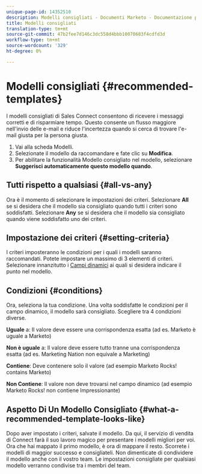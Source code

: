 ```yaml
---
unique-page-id: 14352510
description: Modelli consigliati - Documenti Marketo - Documentazione prodotto
title: Modelli consigliati
translation-type: tm+mt
source-git-commit: 47b2fee7d146c3dc558d4bbb10070683f4cdfd3d
workflow-type: tm+mt
source-wordcount: '329'
ht-degree: 0%

---
```



# Modelli consigliati {#recommended-templates}

I modelli consigliati di Sales Connect consentono di ricevere i messaggi corretti e di risparmiare tempo. Questo consente un flusso maggiore nell&#39;invio delle e-mail e riduce l&#39;incertezza quando si cerca di trovare l&#39;e-mail giusta per la persona giusta.

1. Vai alla scheda Modelli.
1. Selezionate il modello da raccomandare e fate clic su **Modifica**.
1. Per abilitare la funzionalità Modello consigliato nel modello, selezionare **Suggerisci automaticamente questo modello quando**.

## Tutti rispetto a qualsiasi {#all-vs-any}

Ora è il momento di selezionare le impostazioni dei criteri. Selezionare **All** se si desidera che il modello sia consigliato quando tutti i criteri sono soddisfatti. Selezionare **Any** se si desidera che il modello sia consigliato quando viene soddisfatto uno dei criteri.

## Impostazione dei criteri {#setting-criteria}

I criteri imposteranno le condizioni per i quali i modelli saranno raccomandati. Potete impostare un massimo di 3 elementi di criteri. Selezionare innanzitutto i [Campi dinamici](https://nation.marketo.com/hc/en-us/articles/203348440-What-Are-Dynamic-Fields-) ai quali si desidera indicare il punto nel modello.

## Condizioni {#conditions}

Ora, seleziona la tua condizione. Una volta soddisfatte le condizioni per il campo dinamico, il modello sarà consigliato. Scegliere tra 4 condizioni diverse.

**Uguale** a: Il valore deve essere una corrispondenza esatta (ad es. Marketo è uguale a Marketo)

**Non è uguale** a: Il valore deve essere tutto tranne una corrispondenza esatta (ad es. Marketing Nation non equivale a Marketing)

**Contiene**: Deve contenere solo il valore (ad esempio Marketo Rocks! contains Marketo)

**Non Contiene**: Il valore non deve trovarsi nel campo dinamico (ad esempio Marketo Rocks! non contiene Impressionante)

## Aspetto Di Un Modello Consigliato {#what-a-recommended-template-looks-like}

Dopo aver impostato i criteri, salvate il modello. Da qui, il servizio di vendita di Connect farà il suo lavoro magico per presentare i modelli migliori per voi.\
Ora che hai mappato il primo modello, è ora di mappare il resto. Scorrete i modelli di maggior successo e consigliateli. Non dimenticate di condividere il modello anche con il vostro team. Le impostazioni consigliate per qualsiasi modello verranno condivise tra i membri del team.

